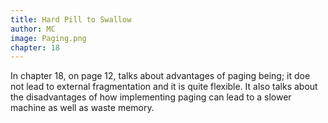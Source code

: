 ```yaml
---
title: Hard Pill to Swallow
author: MC
image: Paging.png
chapter: 18
---
```

In chapter 18, on page 12, talks about advantages of paging being; it doe not lead to external fragmentation and it is quite flexible. It also talks about the disadvantages of how implementing paging can lead to a slower machine as well as waste memory.
